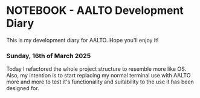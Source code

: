 # NOTEBOOK - AALTO Development Diary #

This is my development diary for AALTO. Hope you'll enjoy it!

### Sunday, 16th of March 2025 ###

Today I refactored the whole project structure to resemble more like OS. Also, my intention is to start replacing my
normal terminal use with AALTO more and more to test it's functionality and suitability to the use it has been 
designed for.



